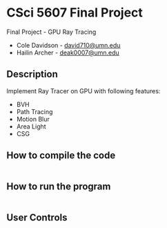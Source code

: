 # CSci 5607 Final Project

Final Project - GPU Ray Tracing

- Cole Davidson - david710@umn.edu
- Hailin Archer - deak0007@umn.edu

## Description
Implement Ray Tracer on GPU with following features:
- BVH
- Path Tracing
- Motion Blur
- Area Light
- CSG

## How to compile the code
```

```
## How to run the program
```

```
## User Controls
